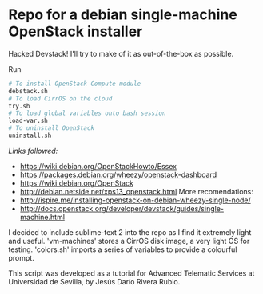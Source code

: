 # Repo for a debian single-machine OpenStack installer
Hacked Devstack!
I'll try to make of it as out-of-the-box as possible.

Run
```bash
# To install OpenStack Compute module
debstack.sh
# To load CirrOS on the cloud
try.sh
# To load global variables onto bash session
load-var.sh
# To uninstall OpenStack
uninstall.sh
```

*Links followed:*
* https://wiki.debian.org/OpenStackHowto/Essex
* https://packages.debian.org/wheezy/openstack-dashboard
* https://wiki.debian.org/OpenStack
* http://debian.netside.net/xps13_openstack.html
More recomendations:
* http://ispire.me/installing-openstack-on-debian-wheezy-single-node/
* http://docs.openstack.org/developer/devstack/guides/single-machine.html

I decided to include sublime-text 2 into the repo as I find it extremely light and useful.
'vm-machines' stores a CirrOS disk image, a very light OS for testing.
'colors.sh' imports a series of variables to provide a colourful prompt.

This script was developed as a tutorial for Advanced Telematic Services
at Universidad de Sevilla, by Jesús Darío Rivera Rubio.
